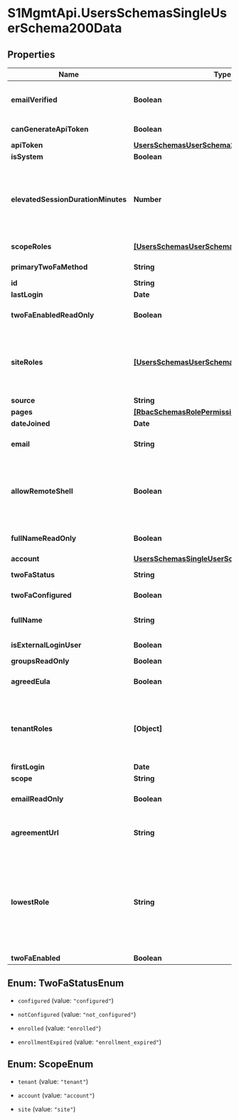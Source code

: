 # S1MgmtApi.UsersSchemasSingleUserSchema200Data

## Properties
Name | Type | Description | Notes
------------ | ------------- | ------------- | -------------
**emailVerified** | **Boolean** | True if user verification completed successfully | [optional] 
**canGenerateApiToken** | **Boolean** | Can generate api token | [optional] 
**apiToken** | [**UsersSchemasUserSchema200DataApiToken**](UsersSchemasUserSchema200DataApiToken.md) |  | [optional] 
**isSystem** | **Boolean** |  | [optional] 
**elevatedSessionDurationMinutes** | **Number** | Defines for how many minutes can the user call protected actions once their session is elevated. | [optional] 
**scopeRoles** | [**[UsersSchemasUserSchema200DataScopeRoles]**](UsersSchemasUserSchema200DataScopeRoles.md) | Roles of the scope user | [optional] 
**primaryTwoFaMethod** | **String** | Primary two fa method | [optional] 
**id** | **String** | Id | [optional] 
**lastLogin** | **Date** | Last login | [optional] 
**twoFaEnabledReadOnly** | **Boolean** | True if two fa option cannot be modified | [optional] 
**siteRoles** | [**[UsersSchemasUserSchema200DataSiteRoles]**](UsersSchemasUserSchema200DataSiteRoles.md) | [DEPRECATED] Role and site ids for the user. Using scopeRoles is more consistent. | [optional] 
**source** | **String** | Source | [optional] 
**pages** | [**[RbacSchemasRolePermissions200DataPages]**](RbacSchemasRolePermissions200DataPages.md) | Pages | [optional] 
**dateJoined** | **Date** | Date joined | [optional] 
**email** | **String** | Email | [optional] [default to 'null']
**allowRemoteShell** | **Boolean** | [DEPRECATED] Unused field. The user's role will determine if it is allowed to use remote_shell. | [optional] 
**fullNameReadOnly** | **Boolean** | True if full name cannot be modified | [optional] 
**account** | [**UsersSchemasSingleUserSchema200DataAccount**](UsersSchemasSingleUserSchema200DataAccount.md) |  | [optional] 
**twoFaStatus** | **String** | State of 2FA setup | [optional] 
**twoFaConfigured** | **Boolean** | User 2FA Auth is configured | [optional] 
**fullName** | **String** | Full name | [optional] [default to 'null']
**isExternalLoginUser** | **Boolean** | Is external login user | [optional] 
**groupsReadOnly** | **Boolean** | [Deprecated] | [optional] 
**agreedEula** | **Boolean** | True if EULA was agreed for user's sites | [optional] 
**tenantRoles** | **[Object]** | [DEPRECATED] Role ids for the tenant user. Using scopeRoles is more consistent. | [optional] 
**firstLogin** | **Date** | First login | [optional] 
**scope** | **String** | User Scope | 
**emailReadOnly** | **Boolean** | True if email cannot be modified | [optional] 
**agreementUrl** | **String** | Link to EULA agreement if it was not agreed yet | [optional] 
**lowestRole** | **String** | [DEPRECATED] in RBAC there's no 'lowest' role. Returns Admin if user has admin permission on all sites, otherwise a different role. | [optional] 
**twoFaEnabled** | **Boolean** | Two fa enabled | [optional] 


<a name="TwoFaStatusEnum"></a>
## Enum: TwoFaStatusEnum


* `configured` (value: `"configured"`)

* `notConfigured` (value: `"not_configured"`)

* `enrolled` (value: `"enrolled"`)

* `enrollmentExpired` (value: `"enrollment_expired"`)




<a name="ScopeEnum"></a>
## Enum: ScopeEnum


* `tenant` (value: `"tenant"`)

* `account` (value: `"account"`)

* `site` (value: `"site"`)




